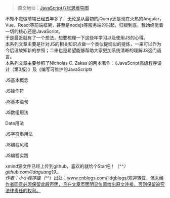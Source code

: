 > 原文地址：[JavaScript八张思维导图](https://juejin.im/post/5a6e881af265da3e2f0134e3)


不知不觉做前端已经五年多了，无论是从最初的jQuery还是现在火热的Angular，Vue，React等前端框架，甚至是nodejs等服务端的兴起，归根到底，我始终觉着一切的核心还是JavaScript。  
于是最近就有了一个想法，想要梳理一下这些年学习以及使用JS的心得。  
本系列文章主要是针对JS的相关知识点做一个类似提纲似的提炼，一来可以作为今后温故知新的参照；二来也是希望能够帮助大家更加系统清晰的理解JS这门语言。  
本系列文章主要参照了Nicholas C. Zakas 的两本著作：《JavaScript高级程序设计（第3版）》及《编写可维护的JavaScript》  

JS基本概念  
![]()

JS操作符  

JS基本语句  

JS数组用法  

Date用法  

JS字符串用法  

JS编程风格  

JS编程实践  

xmind源文件已经上传到github，喜欢的就给个Star吧！（^_^）github.com/lidaguang19…  
作者：小小程序猿（^_^）出处：www.cnblogs.com/lidgblogs/欢迎转载，但未经作者同意必须保留此段声明，且在文章页面明显位置给出原文连接，否则保留追究法律责任的权利。